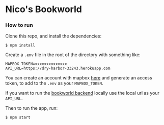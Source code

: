 # Nico's Bookworld

### How to run
Clone this repo, and install the dependencies:

```
$ npm install
```

Create a `.env` file in the root of the directory with something like:

```
MAPBOX_TOKEN=xxxxxxxxxxxxxx
API_URL=https://dry-harbor-33243.herokuapp.com
```

You can create an account with mapbox [here](https://mapbox.com) and generate an access token, to add to the `.env` as your `MAPBOX_TOKEN`.

If you want to run the [bookworld backend](https://github.com/ewansheldon/bookworld-api) locally use the local url as your `API_URL`. 

Then to run the app, run:

```
$ npm start
```